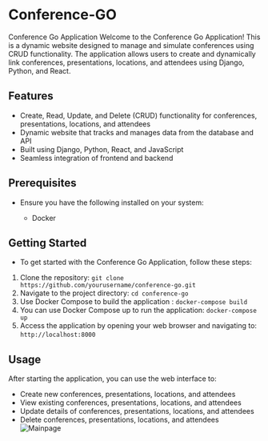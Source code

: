# Conference-GO

Conference Go Application
Welcome to the Conference Go Application! This is a dynamic website designed to manage and simulate conferences using CRUD functionality. The application allows users to create and dynamically link conferences, presentations, locations, and attendees using Django, Python, and React.

## Features
- Create, Read, Update, and Delete (CRUD) functionality for conferences, presentations, locations, and attendees
- Dynamic website that tracks and manages data from the database and API
- Built using Django, Python, React, and JavaScript
- Seamless integration of frontend and backend
## Prerequisites
- Ensure you have the following installed on your system:

  - Docker
## Getting Started
- To get started with the Conference Go Application, follow these steps:

1. Clone the repository: `git clone https://github.com/yourusername/conference-go.git`
2. Navigate to the project directory: `cd conference-go`
3. Use Docker Compose to build the application : `docker-compose build`
4. You can use Docker Compose up to run the application: `docker-compose up`
5. Access the application by opening your web browser and navigating to: `http://localhost:8000`
## Usage
After starting the application, you can use the web interface to:
- Create new conferences, presentations, locations, and attendees
- View existing conferences, presentations, locations, and attendees
- Update details of conferences, presentations, locations, and attendees
- Delete conferences, presentations, locations, and attendees
![Mainpage](https://user-images.githubusercontent.com/105233007/227292895-fc5ec78d-0ded-4147-932c-4d9c1fae1014.PNG)
